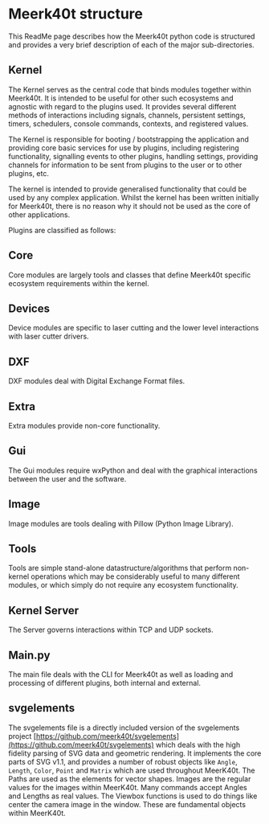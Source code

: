 # Meerk40t structure

This ReadMe page describes how the Meerk40t python code is structured and provides a very brief description of each of the major sub-directories.

## Kernel
The Kernel serves as the central code that binds modules together within Meerk40t.
It is intended to be useful for other such ecosystems and agnostic with regard to the plugins used.
It provides several different methods of interactions including signals, channels, persistent settings,
timers, schedulers, console commands, contexts, and registered values.

The Kernel is responsible for booting / bootstrapping the application and providing core basic services
for use by plugins, including registering functionality, signalling events to other plugins, handling settings,
providing channels for information to be sent from plugins to the user or to other plugins, etc.

The kernel is intended to provide generalised functionality that could be used by any complex application.
Whilst the kernel has been written initially for Meerk40t, there is no reason why it should not be used as the core
of other applications.

Plugins are classified as follows:

## Core

Core modules are largely tools and classes that define Meerk40t specific ecosystem requirements within the kernel.

## Devices

Device modules are specific to laser cutting and the lower level interactions with laser cutter drivers.

## DXF

DXF modules deal with Digital Exchange Format files.

## Extra

Extra modules provide non-core functionality.

## Gui

The Gui modules require wxPython and deal with the graphical interactions between the user and the software.

## Image

Image modules are tools dealing with Pillow (Python Image Library).

## Tools

Tools are simple stand-alone datastructure/algorithms that perform non-kernel operations
which may be considerably useful to many different modules,
or which simply do not require any ecosystem functionality.

## Kernel Server
The Server governs interactions within TCP and UDP sockets.

## Main.py
The main file deals with the CLI for Meerk40t as well as loading and processing of different plugins, both internal and external.

## svgelements
The svgelements file is a directly included version of the svgelements project
[https://github.com/meerk40t/svgelements](https://github.com/meerk40t/svgelements)
which deals with the high fidelity parsing of SVG data and geometric rendering.
It implements the core parts of SVG v1.1,
and provides a number of robust objects like `Angle`, `Length`, `Color`, `Point` and `Matrix`
which are used throughout MeerK40t.
The Paths are used as the elements for vector shapes.
Images are the regular values for the images within MeerK40t.
Many commands accept Angles and Lengths as real values.
The Viewbox functions is used to do things like center the camera image in the window.
These are fundamental objects within MeerK40t.
